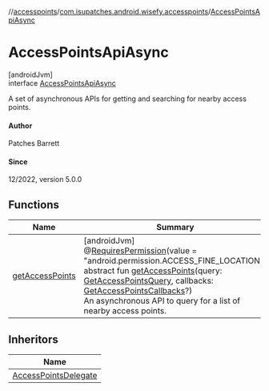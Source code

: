 //[accesspoints](../../../index.md)/[com.isupatches.android.wisefy.accesspoints](../index.md)/[AccessPointsApiAsync](index.md)

# AccessPointsApiAsync

[androidJvm]\
interface [AccessPointsApiAsync](index.md)

A set of asynchronous APIs for getting and searching for nearby access points.

#### Author

Patches Barrett

#### Since

12/2022, version 5.0.0

## Functions

| Name | Summary |
|---|---|
| [getAccessPoints](get-access-points.md) | [androidJvm]<br>@[RequiresPermission](https://developer.android.com/reference/kotlin/androidx/annotation/RequiresPermission.html)(value = &quot;android.permission.ACCESS_FINE_LOCATION&quot;)<br>abstract fun [getAccessPoints](get-access-points.md)(query: [GetAccessPointsQuery](../../com.isupatches.android.wisefy.accesspoints.entities/-get-access-points-query/index.md), callbacks: [GetAccessPointsCallbacks](../../com.isupatches.android.wisefy.accesspoints.callbacks/-get-access-points-callbacks/index.md)?)<br>An asynchronous API to query for a list of nearby access points. |

## Inheritors

| Name |
|---|
| [AccessPointsDelegate](../-access-points-delegate/index.md) |
